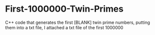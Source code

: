 # First-1000000-Twin-Primes
C++ code that generates the first [BLANK] twin prime numbers, putting them into a txt file, I attached a txt file of the first 1000000

